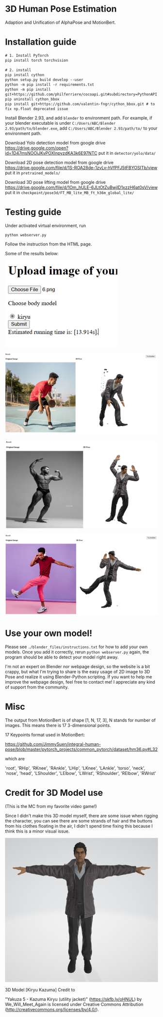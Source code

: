 # 3D Human Pose Estimation

Adaption and Unification of AlphaPose and MotionBert. 

# Installation guide
```
# 1. Install PyTorch
pip install torch torchvision

# 2. install
pip install cython
python setup.py build develop --user
python -m pip install -r requirements.txt
python -m pip install git+https://github.com/philferriere/cocoapi.git#subdirectory=PythonAPI
pip uninstall cython_bbox
pip install git+https://github.com/valentin-fngr/cython_bbox.git # to fix np.float deprecated issue
```

Install Blender 2.93, and add `blender` to environment path.
For example, if your blender executable is under `C:/Users/ABC/Blender 2.93/path/to/blender.exe`,
add `C:/Users/ABC/Blender 2.93/path/to/` to your environment path. 

Download Yolo detection model from google drive
https://drive.google.com/open?id=1D47msNOOiJKvPOXlnpyzdKA3k6E97NTC
put it in `detector/yolo/data/`

Download 2D pose detection model from google drive
https://drive.google.com/file/d/1S-ROA28de-1zvLv-hVfPFJ5tFBYOSITb/view
put it in `pretrained_models/`

Download 3D pose lifting model from google drive
https://drive.google.com/file/d/1Om_hULE-6JLtOtZuBwjlD1xzzH6at0sV/view
put it in `checkpoint/pose3d/FT_MB_lite_MB_ft_h36m_global_lite/`

# Testing guide
Under activated virtual environment, run 
```
python webserver.py
```
Follow the instruction from the HTML page. 

Some of the results below:

![Example Input](./media/example1.PNG)

![Example Output 1](./media/test1.PNG)

![Example Output 2](./media/test2.PNG)

![Example Output 3](./media/test3.PNG)

# Use your own model!
Please see `./blender_files/instructions.txt` for how to add your own models.
Once you add it correctly, rerun `python webserver.py` again,
the program should be able to detect your model right away. 

I'm not an expert on Blender nor webpage design, so the website is a bit crappy, 
but what I'm trying to share is the easy usage of 2D image to 3D Pose and realize it
using Blender-Python scripting. 
If you want to help me improve the webpage design, feel free to contact me! 
I appreciate any kind of support from the community. 

# Misc

The output from MotionBert is of shape [1, N, 17, 3], N stands for number of images.
This means there is 17 3-dimensional points. 

17 Keypoints format used in MotionBert:

https://github.com/JimmySuen/integral-human-pose/blob/master/pytorch_projects/common_pytorch/dataset/hm36.py#L32

which are 

'root', 'RHip', 'RKnee', 'RAnkle', 'LHip', 
'LKnee', 'LAnkle', 'torso', 'neck', 'nose', 
'head', 'LShoulder', 'LElbow', 'LWrist', 'RShoulder', 
'RElbow', 'RWrist'

# Credit for 3D Model use

(This is the MC from my favorite video game!)

Since I didn't make this 3D model myself, there are some issue when rigging the character,
you can see there are some strands of hair and the buttons from his clothes floating in the air, 
I didn't spend time fixing this because I think this is a minor visual issue. 


![3D Model image](./media/model3d.PNG)

3D Model [Kiryu Kazuma] Credit to 

"Yakuza 5 - Kazuma Kiryu (utility jacket)" (https://skfb.ly/oHNUL) by We_Will_Meet_Again is licensed under Creative Commons Attribution (http://creativecommons.org/licenses/by/4.0/).